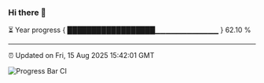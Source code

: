 ### Hi there 👋

⏳ Year progress { ██████████████████▁▁▁▁▁▁▁▁▁▁▁▁ } 62.10 %

---

⏰ Updated on Fri, 15 Aug 2025 15:42:01 GMT

![Progress Bar CI](https://github.com/IshwaranRudhara/GIT-ACTION/workflows/Progress%20Bar%20CI/badge.svg)
